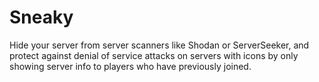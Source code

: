# Sneaky

Hide your server from server scanners like Shodan or ServerSeeker, and protect against denial of service attacks on servers with icons by only showing server info to players who have previously joined.